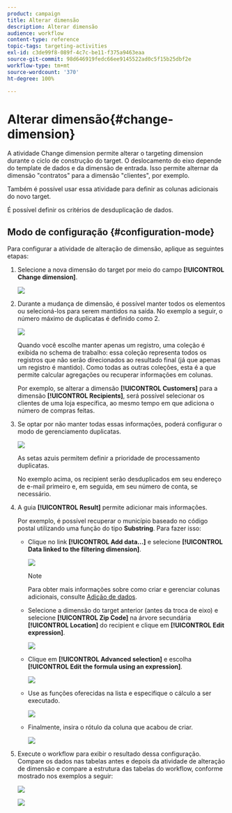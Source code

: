 ```yaml
---
product: campaign
title: Alterar dimensão
description: Alterar dimensão
audience: workflow
content-type: reference
topic-tags: targeting-activities
exl-id: c3de99f8-089f-4c7c-be11-f375a9463eaa
source-git-commit: 98d646919fedc66ee9145522ad0c5f15b25dbf2e
workflow-type: tm+mt
source-wordcount: '370'
ht-degree: 100%

---
```


# Alterar dimensão{#change-dimension}

A atividade Change dimension permite alterar o targeting dimension durante o ciclo de construção do target. O deslocamento do eixo depende do template de dados e da dimensão de entrada. Isso permite alternar da dimensão &quot;contratos&quot; para a dimensão &quot;clientes&quot;, por exemplo.

Também é possível usar essa atividade para definir as colunas adicionais do novo target.

É possível definir os critérios de desduplicação de dados.

## Modo de configuração {#configuration-mode}

Para configurar a atividade de alteração de dimensão, aplique as seguintes etapas:

1. Selecione a nova dimensão do target por meio do campo **[!UICONTROL Change dimension]**.

   ![](assets/s_user_change_dimension_param1.png)

1. Durante a mudança de dimensão, é possível manter todos os elementos ou selecioná-los para serem mantidos na saída. No exemplo a seguir, o número máximo de duplicatas é definido como 2.

   ![](assets/s_user_change_dimension_limit.png)

   Quando você escolhe manter apenas um registro, uma coleção é exibida no schema de trabalho: essa coleção representa todos os registros que não serão direcionados ao resultado final (já que apenas um registro é mantido). Como todas as outras coleções, esta é a que permite calcular agregações ou recuperar informações em colunas.

   Por exemplo, se alterar a dimensão **[!UICONTROL Customers]** para a dimensão **[!UICONTROL Recipients]**, será possível selecionar os clientes de uma loja específica, ao mesmo tempo em que adiciona o número de compras feitas.

1. Se optar por não manter todas essas informações, poderá configurar o modo de gerenciamento duplicatas.

   ![](assets/s_user_change_dimension_param2.png)

   As setas azuis permitem definir a prioridade de processamento duplicatas.

   No exemplo acima, os recipient serão desduplicados em seu endereço de e-mail primeiro e, em seguida, em seu número de conta, se necessário.

1. A guia **[!UICONTROL Result]** permite adicionar mais informações.

   Por exemplo, é possível recuperar o município baseado no código postal utilizando uma função do tipo **Substring**. Para fazer isso:

   * Clique no link **[!UICONTROL Add data...]** e selecione **[!UICONTROL Data linked to the filtering dimension]**.

      ![](assets/wf_change-dimension_sample_01.png)

      >[!NOTE]
      >
      >Para obter mais informações sobre como criar e gerenciar colunas adicionais, consulte [Adição de dados](../../workflow/using/query.md#adding-data).

   * Selecione a dimensão do target anterior (antes da troca de eixo) e selecione **[!UICONTROL Zip Code]** na árvore secundária **[!UICONTROL Location]** do recipient e clique em **[!UICONTROL Edit expression]**.

      ![](assets/wf_change-dimension_sample_02.png)

   * Clique em **[!UICONTROL Advanced selection]** e escolha **[!UICONTROL Edit the formula using an expression]**.

      ![](assets/wf_change-dimension_sample_03.png)

   * Use as funções oferecidas na lista e especifique o cálculo a ser executado.

      ![](assets/wf_change-dimension_sample_04.png)

   * Finalmente, insira o rótulo da coluna que acabou de criar.

      ![](assets/wf_change-dimension_sample_05.png)

1. Execute o workflow para exibir o resultado dessa configuração. Compare os dados nas tabelas antes e depois da atividade de alteração de dimensão e compare a estrutura das tabelas do workflow, conforme mostrado nos exemplos a seguir:

   ![](assets/wf_change-dimension_sample_06.png)

   ![](assets/wf_change-dimension_sample_07.png)
